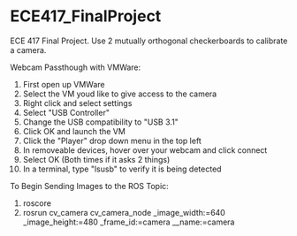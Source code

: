 # ECE417_FinalProject
ECE 417 Final Project. Use 2 mutually orthogonal checkerboards to calibrate a camera.


Webcam Passthough with VMWare:
  1) First open up VMWare
  2) Select the VM youd like to give access to the camera
  3) Right click and select settings
  4) Select "USB Controller"
  5) Change the USB compatibility to "USB 3.1" 
  6) Click OK and launch the VM
  7) Click the "Player" drop down menu in the top left
  8) In removeable devices, hover over your webcam and click connect
  9) Select OK (Both times if it asks 2 things)
  10) In a terminal, type "lsusb" to verify it is being detected



To Begin Sending Images to the ROS Topic:
  1) roscore
  2) rosrun cv_camera  cv_camera_node   _image_width:=640 _image_height:=480 _frame_id:=camera __name:=camera
